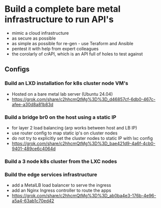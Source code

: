 # Build a complete bare metal infrastructure to run API's
- mimic a cloud infrastructure
- as secure as possible
- as simple as possible for re-gen - use Teraform and Ansible
- pentest it with help from expert colleagues
- the corolarly of crAPI, which is an API full of holes to test against

## Configs

### Build an LXD installation for k8s cluster node VM's
- Hosted on a bare metal lab server (Ubuntu 24.04)
- https://grok.com/share/c2hhcmQtMg%3D%3D_d46857cf-6db0-467c-afee-a30d8a81b83d

### Build a bridge br0 on the host using a static IP
- for layer 2 load balancing (arp works between host and LB IP)
- use router config to map static ip's on cluster nodes
- do not try to explicitly set the cluster nodes to static IP with lxc config
- https://grok.com/share/c2hhcmQtMg%3D%3D_bae421d9-4a6f-4cb0-9401-489ce6c4064d

### Build a 3 node k8s cluster from the LXC nodes

### Build the edge services infrastructure
- add a MetalLB load balancer to serve the ingress
- add an Nginx Ingress controller to route the apps
- https://grok.com/share/c2hhcmQtMg%3D%3D_ab0ba4e3-176b-4e96-a5a4-63ab1c70ed42

